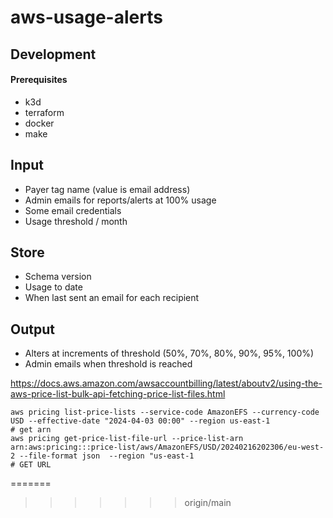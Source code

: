 # aws-usage-alerts

## Development

#### Prerequisites

- k3d
- terraform
- docker
- make

## Input

- Payer tag name (value is email address)
- Admin emails for reports/alerts at 100% usage
- Some email credentials
- Usage threshold / month

## Store

- Schema version
- Usage to date
- When last sent an email for each recipient

## Output

- Alters at increments of threshold (50%, 70%, 80%, 90%, 95%, 100%)
- Admin emails when threshold is reached

https://docs.aws.amazon.com/awsaccountbilling/latest/aboutv2/using-the-aws-price-list-bulk-api-fetching-price-list-files.html

```
aws pricing list-price-lists --service-code AmazonEFS --currency-code USD --effective-date "2024-04-03 00:00" --region us-east-1
# get arn
aws pricing get-price-list-file-url --price-list-arn arn:aws:pricing:::price-list/aws/AmazonEFS/USD/20240216202306/eu-west-2 --file-format json  --region "us-east-1
# GET URL
```

=======

> > > > > > > origin/main
